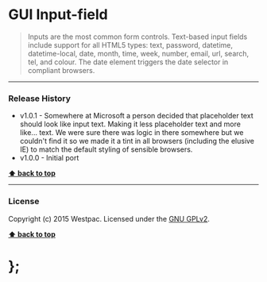 GUI Input-field
===============

> Inputs are the most common form controls. Text-based input fields include support for all HTML5 types: text, password, datetime, datetime-local, date, month,
> time, week, number, email, url, search, tel, and colour. The date element triggers the date selector in compliant browsers.

----------------------------------------------------------------------------------------------------------------------------------------------------------------


### Release History

* v1.0.1 - Somewhere at Microsoft a person decided that placeholder text should look like input text. Making it less placeholder text and more like... text.
	We were sure there was logic in there somewhere but we couldn't find it so we made it a tint in all browsers (including the elusive IE) to match the default
	styling of sensible browsers.
* v1.0.0 - Initial port

**[⬆ back to top](#content)**


----------------------------------------------------------------------------------------------------------------------------------------------------------------


### License

Copyright (c) 2015 Westpac. Licensed under the [GNU GPLv2](https://raw.githubusercontent.com/WestpacCXTeam/GUI-source/master/LICENSE).

**[⬆ back to top](#content)**

# };